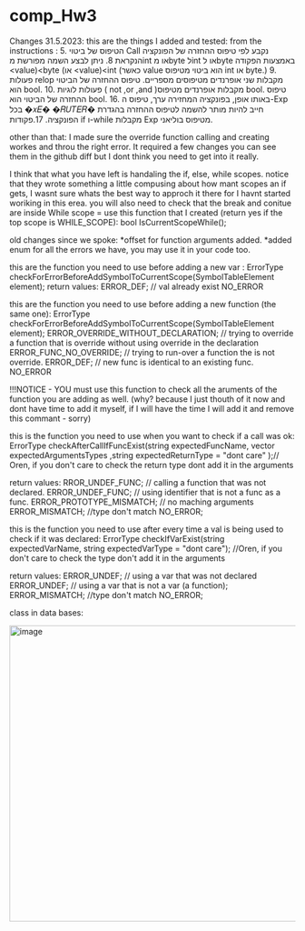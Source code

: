 # comp_Hw3
Changes 31.5.2023:
this are the things I added and tested:
from the instructions :
5. הטיפוס של ביטוי Call נקבע לפי טיפוס ההחזרה של הפונקציה הנקראת
8. ניתן לבצע השמה מפורשת מint או מbyte לint או לbyte באמצעות הפקודה <value)<byte (או <value)<int (כאשר value הוא ביטוי מטיפוס int או byte.)
9. פעולות relop מקבלות שני אופרנדים מטיפוסים מספריים. טיפוס ההחזרה של הביטוי הוא bool.
10. פעולות לוגיות ( not ,or ,and )מקבלות אופרנדים מטיפוס bool. טיפוס ההחזרה של הביטוי הוא bool.
16. באותו אופן, בפונקציה המחזירה ערך, טיפוס ה-Exp בכל �𝑥𝐸� �𝑅𝑈𝑇𝐸𝑅� חייב להיות מותר להשמה לטיפוס ההחזרה
בהגדרת הפונקציה.
17.פקודות if ו-while מקבלות Exp מטיפוס בוליאני.

other than that:
I made sure the override function calling and creating workes and throu the right error.
It required a few changes you can see them in the github diff but I dont think you need to get into it really.

I think that what you have left is handaling the if, else, while scopes.
notice that they wrote something a little compusing about how mant scopes an if gets, 
I wasnt sure whats the best way to approch it there for I havnt started woriking in this erea. 
you will also need to check that the break and conitue are inside While scope = use this function that I created (return yes if the top scope is WHILE_SCOPE):
bool IsCurrentScopeWhile();









old changes since we spoke:
*offset for function arguments added.
*added enum for all the errors we have, you may use it in your code too.

this are the function you need to use before adding a new var :
ErrorType checkForErrorBeforeAddSymbolToCurrentScope(SymbolTableElement element); 
return values:
    ERROR_DEF; // val already exist 
    NO_ERROR



this are the function you need to use before adding a new function (the same one):
ErrorType checkForErrorBeforeAddSymbolToCurrentScope(SymbolTableElement element); 
    ERROR_OVERRIDE_WITHOUT_DECLARATION; // trying to override a function that is override without using override in the declaration
    ERROR_FUNC_NO_OVERRIDE; // trying to run-over a function the is not override.
    ERROR_DEF; // new func is identical to an existing func.
    NO_ERROR


!!!NOTICE - YOU must use this function to check all the aruments of the function you are adding as well.  (why? because I just thouth of it now and dont have time to add it myself, if I will have the time I will add it and remove this commant - sorry)


this is the function you need to use when you want to check if a call was ok:
ErrorType checkAfterCallIfFuncExist(string expectedFuncName, vector<string> expectedArgumentsTypes ,string expectedReturnType = "dont care" );// Oren, if you don't care to check the return type dont add it in the arguments
    
return values:
  RROR_UNDEF_FUNC; // calling a function that was not declared.
  ERROR_UNDEF_FUNC; // using identifier that is not a func as a func.
  ERROR_PROTOTYPE_MISMATCH; // no maching arguments 
  ERROR_MISMATCH; //type don't match
  NO_ERROR;
  
  
    
  
this is the function you need to use after every time a val is being used to check if it was declared:
   ErrorType checkIfVarExist(string expectedVarName, string expectedVarType = "dont care"); //Oren, if you don't care to check the type don't add it in the arguments
    
  return values:
  ERROR_UNDEF; // using a var that was not declared
  ERROR_UNDEF; // using a var that is not a var (a function);
  ERROR_MISMATCH; //type don't match
  NO_ERROR;
  
    
    
    
class in data bases:

<img width="521" alt="image" src="https://github.com/ronyju/comp_Hw3/assets/80697658/ab705903-9175-47f4-8b7c-e04eea8c8d71">

